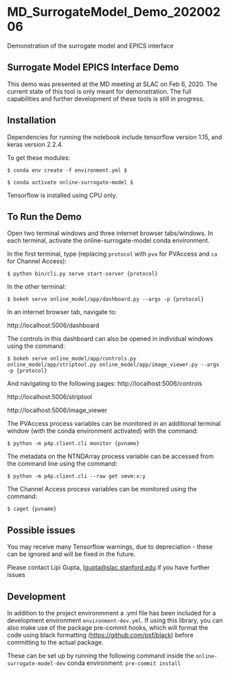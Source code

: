 # MD_SurrogateModel_Demo_20200206
Demonstration of the surrogate model and EPICS interface

## Surrogate Model EPICS Interface Demo
This demo was presented at the MD meeting at SLAC on Feb 6, 2020. The current state of this tool is only meant for demonstration. The full capabilities and further development of these tools is still in progress.

## Installation
Dependencies for running the notebook include tensorflow version 1.15, and keras version 2.2.4.

To get these modules:
```
$ conda env create -f environment.yml $
```
```
$ conda activate online-surrogate-model $
```

Tensorflow is installed using CPU only.


## To Run the Demo

Open two terminal windows and three internet browser tabs/windows. In each terminal, activate the online-surrogate-model conda environment.

In the first terminal, type (replacing `protocol` with `pva` for PVAccess and `ca` for Channel Access):

```
$ python bin/cli.py serve start-server {protocol}
```
In the other terminal:

```
$ bokeh serve online_model/app/dashboard.py --args -p {protocol}
```

In an internet browser tab, navigate to:

http://localhost:5006/dashboard

The controls in this dashboard can also be opened in individual windows using the command:

```
$ bokeh serve online_model/app/controls.py online_model/app/striptool.py online_model/app/image_viewer.py --args -p {protocol}
```

And navigating to the following pages:
http://localhost:5006/controls

http://localhost:5006/striptool

http://localhost:5006/image_viewer



The PVAccess process variables can be monitored in an additional terminal window (with the conda environment activated) with the command:
```
$ python -m p4p.client.cli monitor {pvname}
```

The metadata on the NTNDArray process variable can be accessed from the command line using the command:
```
$ python -m p4p.client.cli --raw get smvm:x:y
```

The Channel Access process variables can be monitored using the command:
```
$ caget {pvname}
```


## Possible issues
You may receive many Tensorflow warnings, due to depreciation - these can be ignored and will be fixed in the future.

Please contact Lipi Gupta, lgupta@slac.stanford.edu if you have further issues

## Development

In addition to the project environmment a .yml file has been included for a development environment `environment-dev.yml`. If using this library, you can also make use of the package pre-commit hooks, which will format the code using black formatting (https://github.com/psf/black) before committing to the actual package.

These can be set up by running the following command inside the `online-surrogate-model-dev` conda environment:
`pre-commit install`
